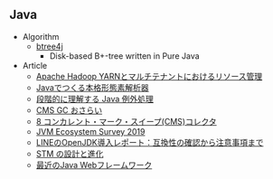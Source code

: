 ## Java

+ Algorithm
    + [btree4j](https://github.com/myui/btree4j)
        + Disk-based B+-tree written in Pure Java
+ Article
    + [Apache Hadoop YARNとマルチテナントにおけるリソース管理](https://www.slideshare.net/Cloudera_jp/apache-hadoop-yarn-107568692)
    + [Javaでつくる本格形態素解析器](https://www.slideshare.net/WorksApplications/java-82794239)
    + [段階的に理解する Java 例外処理](https://qiita.com/ts7i/items/d7f6c1cd5a14e55943d4)
    + [CMS GC おさらい](http://cco.hatenablog.jp/entry/2014/12/01/162240)
    + [8 コンカレント・マーク・スイープ(CMS)コレクタ](https://docs.oracle.com/javase/jp/8/docs/technotes/guides/vm/gctuning/cms.html)
    + [JVM Ecosystem Survey 2019](https://snyk.io/blog/jvm-ecosystem-survey-2019/)
    + [LINEのOpenJDK導入レポート：互換性の確認から注意事項まで](https://engineering.linecorp.com/ja/blog/line-open-jdk/)
    + [STM の設計と進化](https://www.dropbox.com/s/wqje7nnn0zoacl9/STM%E3%81%AE%E8%A8%AD%E8%A8%88%E3%81%A8%E9%80%B2%E5%8C%96_.pptx?dl=0)
    + [最近のJava Webフレームワーク](https://speakerdeck.com/kishida/java-web-framework-ccc-2019-spr)
